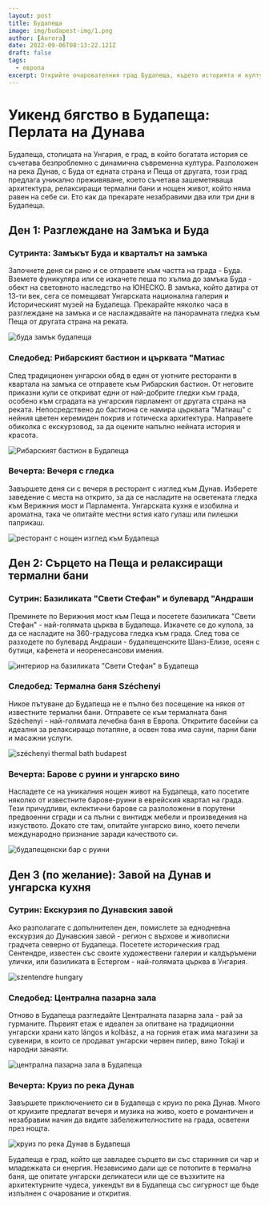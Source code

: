```yaml
---
layout: post
title: Будапеща
image: img/budapest-img/1.png
author: [Aurora]
date: 2022-09-06T08:13:22.121Z
draft: false
tags:
  - европа
excerpt: Открийте очарователния град Будапеща, където историята и културата се сливат по поречието на Дунав - от височините на Замъка до оживените барове и релаксиращите термални бани. Изживейте един уикенд, изпълнен със спиращи дъха гледки, богато наследство и топлината на унгарското гостоприемство.
---
```


  # Уикенд бягство в Будапеща: Перлата на Дунава

Будапеща, столицата на Унгария, е град, в който богатата история се съчетава безпроблемно с динамична съвременна култура. Разположен на река Дунав, с Буда от едната страна и Пеща от другата, този град предлага уникално преживяване, което съчетава зашеметяваща архитектура, релаксиращи термални бани и нощен живот, който няма равен на себе си. Ето как да прекарате незабравими два или три дни в Будапеща.

## Ден 1: Разглеждане на Замъка и Буда

### Сутринта: Замъкът Буда и кварталът на замъка

Започнете деня си рано и се отправете към частта на града - Буда. Вземете фуникуляра или се изкачете пеша по хълма до замъка Буда - обект на световното наследство на ЮНЕСКО. В замъка, който датира от 13-ти век, сега се помещават Унгарската национална галерия и Историческият музей на Будапеща. Прекарайте няколко часа в разглеждане на замъка и се наслаждавайте на панорамната гледка към Пеща от другата страна на реката.

![ буда замък будапеща](img/budapest-img/1.png)

### Следобед: Рибарският бастион и църквата "Матиас

След традиционен унгарски обяд в един от уютните ресторанти в квартала на замъка се отправете към Рибарския бастион. От неговите приказни кули се откриват едни от най-добрите гледки към града, особено към сградата на унгарския парламент от другата страна на реката. Непосредствено до бастиона се намира църквата "Матиаш" с нейния цветен керемиден покрив и готическа архитектура. Направете обиколка с екскурзовод, за да оцените напълно нейната история и красота.

![ Рибарският бастион в Будапеща](img/budapest-img/2.png)

### Вечерта: Вечеря с гледка

Завършете деня си с вечеря в ресторант с изглед към Дунав. Изберете заведение с места на открито, за да се насладите на осветената гледка към Верижния мост и Парламента. Унгарската кухня е изобилна и ароматна, така че опитайте местни ястия като гулаш или пилешки паприкаш.

![ ресторант с нощен изглед към Будапеща](img/budapest-img/3.png)

## Ден 2: Сърцето на Пеща и релаксиращи термални бани

### Сутрин: Базиликата "Свети Стефан" и булевард "Андраши

Преминете по Верижния мост към Пеща и посетете базиликата "Свети Стефан" - най-голямата църква в Будапеща. Изкачете се до купола, за да се насладите на 360-градусова гледка към града. След това се разходете по булевард Андраши - будапещенските Шанз-Елизе, осеян с бутици, кафенета и неоренесансови имения.

![ интериор на базиликата "Свети Стефан" в Будапеща](img/budapest-img/4.png)

### Следобед: Термална баня Széchenyi

Никое пътуване до Будапеща не е пълно без посещение на някоя от известните термални бани. Отправете се към термалната баня Széchenyi - най-голямата лечебна баня в Европа. Откритите басейни са идеални за релаксиращо потапяне, а освен това има сауни, парни бани и масажни услуги.

![ széchenyi thermal bath budapest](img/budapest-img/5.png)

### Вечерта: Барове с руини и унгарско вино

Насладете се на уникалния нощен живот на Будапеща, като посетите няколко от известните барове-руини в еврейския квартал на града. Тези причудливи, еклектични барове са разположени в порутени предвоенни сгради и са пълни с винтидж мебели и произведения на изкуството. Докато сте там, опитайте унгарско вино, което печели международно признание заради качеството си.

![ будапещенски бар с руини](img/budapest-img/6.png)

## Ден 3 (по желание): Завой на Дунав и унгарска кухня

### Сутрин: Екскурзия по Дунавския завой

Ако разполагате с допълнителен ден, помислете за еднодневна екскурзия до Дунавския завой - регион с върхове и живописни градчета северно от Будапеща. Посетете историческия град Сентендре, известен със своите художествени галерии и калдъръмени улички, или базиликата в Естергом - най-голямата църква в Унгария.

![ szentendre hungary](img/budapest-img/7.png)

### Следобед: Централна пазарна зала

Отново в Будапеща разгледайте Централната пазарна зала - рай за гурманите. Първият етаж е идеален за опитване на традиционни унгарски храни като lángos и kolbász, а на горния етаж има магазини за сувенири, в които се продават унгарски червен пипер, вино Tokaji и народни занаяти.

![ централна пазарна зала в Будапеща](img/budapest-img/8.png)

### Вечерта: Круиз по река Дунав

Завършете приключението си в Будапеща с круиз по река Дунав. Много от круизите предлагат вечеря и музика на живо, което е романтичен и незабравим начин да видите забележителностите на града, осветени през нощта.

![ круиз по река Дунав в Будапеща](img/budapest-img/9.png)

Будапеща е град, който ще завладее сърцето ви със старинния си чар и младежката си енергия. Независимо дали ще се потопите в термална баня, ще опитате унгарски деликатеси или ще се възхитите на архитектурните чудеса, уикендът ви в Будапеща със сигурност ще бъде изпълнен с очарование и открития.